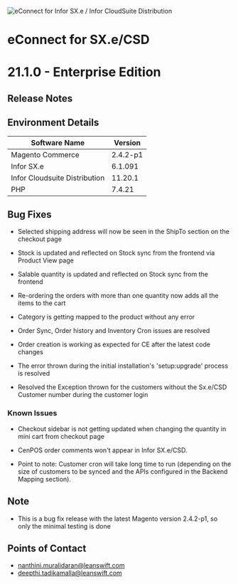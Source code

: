 ![eConnect for Infor SX.e / Infor CloudSuite Distribution](../../../../images/banner-econnect-sxe.jpg)

# **eConnect for SX.e/CSD** 
# **21.1.0 - Enterprise Edition** 


## **Release Notes**


## Environment Details

| Software Name | Version | 
| --- | --- |
| Magento Commerce| 2.4.2-p1 |
| Infor SX.e  | 6.1.091 |
| Infor Cloudsuite Distribution | 11.20.1 |
| PHP | 7.4.21 |


## Bug Fixes

- Selected shipping address will now be seen in the ShipTo section on the checkout page

- Stock is updated and reflected on Stock sync from the frontend via Product View page

- Salable quantity is updated and reflected on Stock sync from the frontend

- Re-ordering the orders with more than one quantity now adds all the items to the cart

- Category is getting mapped to the product without any error

- Order Sync, Order history and Inventory Cron issues are resolved

- Order creation is working as expected for CE after the latest code changes

- The error thrown during the initial installation's 'setup:upgrade' process is resolved

- Resolved the Exception thrown for the customers without the Sx.e/CSD Customer number during the customer login

### Known Issues

- Checkout sidebar is not getting updated when changing the quantity in mini cart from checkout page

- CenPOS order comments won't appear in Infor SX.e/CSD.

- Point to note: Customer cron will take long time to run (depending on the size of customers to be synced and the APIs configured in the Backend Mapping section).

## Note

- This is a bug fix release with the latest Magento version 2.4.2-p1, so only the minimal testing is done 

## Points of Contact

- nanthini.muralidaran@leanswift.com
- deepthi.tadikamalla@leanswift.com

